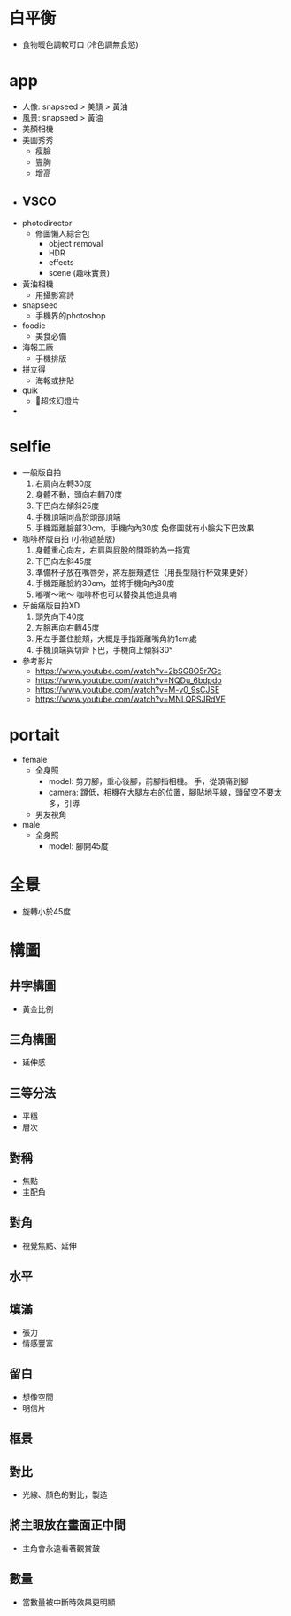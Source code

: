 
# 白平衡
- 食物暖色調較可口 (冷色調無食慾)

# app
- 人像: snapseed > 美顏 > 黃油
- 風景: snapseed > 黃油
- 美顏相機
- 美圖秀秀
  - 瘦臉
  - 豐胸
  - 增高
- VSCO
  - 
- photodirector
    - 修圖懶人綜合包
        - object removal
        - HDR
        -  effects 
        - scene (趣味實景)
- 黃油相機
    - 用攝影寫詩
- snapseed
    - 手機界的photoshop
- foodie
    - 美食必備
- 海報工廠
    - 手機排版
- 拼立得
    - 海報或拼貼
- quik
    - 超炫幻燈片
- 

# selfie
- 一般版自拍 
  1. 右肩向左轉30度
  1. 身體不動，頭向右轉70度
  3. 下巴向左傾斜25度
  4. 手機頂端同高於頭部頂端
  5. 手機距離臉部30cm，手機向內30度
     免修圖就有小臉尖下巴效果
- 咖啡杯版自拍 (小物遮臉版)
  1. 身體重心向左，右肩與屁股的間距約為一指寬
  2. 下巴向左斜45度
  3. 準備杯子放在嘴唇旁，將左臉頰遮住（用長型隨行杯效果更好）
  4. 手機距離臉約30cm，並將手機向內30度
  5. 嘟嘴～啾～
     咖啡杯也可以替換其他道具唷
- 牙齒痛版自拍XD
  1. 頭先向下40度
  2. 左臉再向右轉45度
  3. 用左手蓋住臉頰，大概是手指距離嘴角約1cm處
  4. 手機頂端與切齊下巴，手機向上傾斜30°
- 參考影片
  - https://www.youtube.com/watch?v=2bSG8O5r7Gc
  - https://www.youtube.com/watch?v=NQDu_6bdpdo
  - https://www.youtube.com/watch?v=M-v0_9sCJSE
  - https://www.youtube.com/watch?v=MNLQRSJRdVE

# portait
- female
    - 全身照
        - model: 
        剪刀腳，重心後腳，前腳指相機。
        手，從頭痛到腳
        - camera: 
        蹲低，相機在大腿左右的位置，腳貼地平線，頭留空不要太多，引導
    - 男友視角
- male
    - 全身照
        - model: 
        腳開45度

# 全景
- 旋轉小於45度

# 構圖
## 井字構圖
- 黃金比例

## 三角構圖
- 延伸感

## 三等分法
- 平穩
- 層次

## 對稱
- 焦點
- 主配角

## 對角
- 視覺焦點、延伸

## 水平

## 填滿
- 張力
- 情感豐富

## 留白
- 想像空間
- 明信片

## 框景

## 對比
- 光線、顏色的對比，製造

## 將主眼放在畫面正中間
- 主角會永遠看著觀賞皷

## 數量
- 當數量被中斷時效果更明顯

